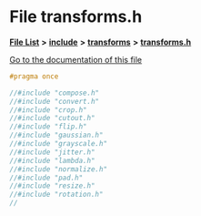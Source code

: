 

# File transforms.h

[**File List**](files.md) **>** [**include**](dir_d44c64559bbebec7f509842c48db8b23.md) **>** [**transforms**](dir_de1d6215dd8b8d2c901daadc91a23b6e.md) **>** [**transforms.h**](transforms_2transforms_8h.md)

[Go to the documentation of this file](transforms_2transforms_8h.md)


```C++
#pragma once

//#include "compose.h"
//#include "convert.h"
//#include "crop.h"
//#include "cutout.h"
//#include "flip.h"
//#include "gaussian.h"
//#include "grayscale.h"
//#include "jitter.h"
//#include "lambda.h"
//#include "normalize.h"
//#include "pad.h"
//#include "resize.h"
//#include "rotation.h"
//


```


